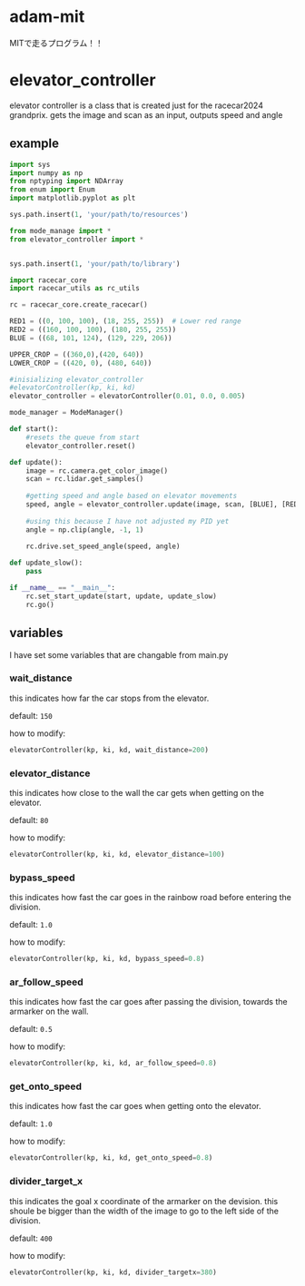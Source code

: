 # adam-mit
MITで走るプログラム！！

# elevator_controller

elevator controller is a class that is created just for the racecar2024 grandprix. gets the image and scan as an input, outputs speed and angle
## example

```python
import sys
import numpy as np
from nptyping import NDArray
from enum import Enum
import matplotlib.pyplot as plt

sys.path.insert(1, 'your/path/to/resources')

from mode_manage import *
from elevator_controller import *


sys.path.insert(1, 'your/path/to/library')

import racecar_core
import racecar_utils as rc_utils

rc = racecar_core.create_racecar()

RED1 = ((0, 100, 100), (18, 255, 255))  # Lower red range
RED2 = ((160, 100, 100), (180, 255, 255))
BLUE = ((68, 101, 124), (129, 229, 206))

UPPER_CROP = ((360,0),(420, 640))
LOWER_CROP = ((420, 0), (480, 640))

#inisializing elevator_controller
#elevatorController(kp, ki, kd)
elevator_controller = elevatorController(0.01, 0.0, 0.005)

mode_manager = ModeManager()

def start():
    #resets the queue from start
    elevator_controller.reset()

def update():
    image = rc.camera.get_color_image()
    scan = rc.lidar.get_samples()
    
    #getting speed and angle based on elevator movements
    speed, angle = elevator_controller.update(image, scan, [BLUE], [RED1, RED2])
    
    #using this because I have not adjusted my PID yet
    angle = np.clip(angle, -1, 1)
    
    rc.drive.set_speed_angle(speed, angle)

def update_slow():
    pass

if __name__ == "__main__":
    rc.set_start_update(start, update, update_slow)
    rc.go()
```

## variables

I have set some variables that are changable from main.py

### wait_distance
this indicates how far the car stops from the elevator.

default:
```150```

how to modify:
```python
elevatorController(kp, ki, kd, wait_distance=200)
```
### elevator_distance
this indicates how close to the wall the car gets when getting on the elevator.

default:
```80```

how to modify:
```python
elevatorController(kp, ki, kd, elevator_distance=100)
```
### bypass_speed
this indicates how fast the car goes in the rainbow road before entering the division.

default:
```1.0```

how to modify:
```python
elevatorController(kp, ki, kd, bypass_speed=0.8)
```
### ar_follow_speed
this indicates how fast the car goes after passing the division, towards the armarker on the wall.

default:
```0.5```

how to modify:
```python
elevatorController(kp, ki, kd, ar_follow_speed=0.8)
```
### get_onto_speed
this indicates how fast the car goes when getting onto the elevator.

default:
```1.0```

how to modify:
```python
elevatorController(kp, ki, kd, get_onto_speed=0.8)
```
### divider_target_x
this indicates the goal x coordinate of the armarker on the devision. this shoule be bigger than the width of the image to go to the left side of the division.

default:
```400```

how to modify:
```python
elevatorController(kp, ki, kd, divider_targetx=380)
```